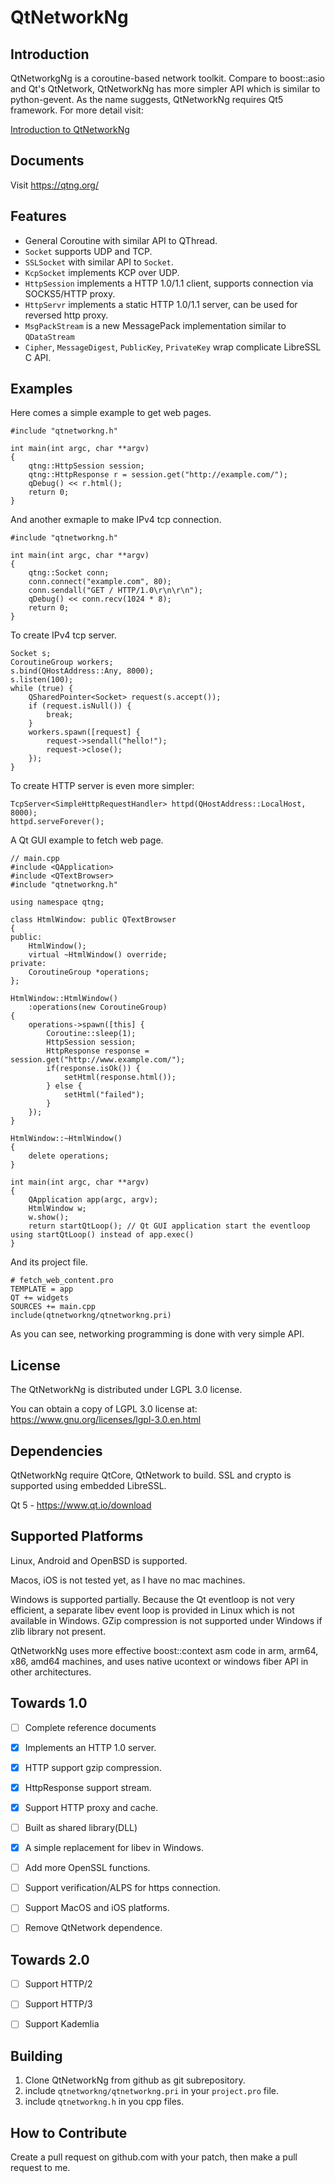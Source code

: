 QtNetworkNg
===========


Introduction
------------

QtNetworkgNg is a coroutine-based network toolkit. Compare to boost::asio and Qt's QtNetwork, QtNetworkNg has more simpler API which is similar to python-gevent. As the name suggests, QtNetworkNg requires Qt5 framework. For more detail visit:

[Introduction to QtNetworkNg](https://qtng.org/intro.html)


Documents
---------

Visit https://qtng.org/


Features
--------

* General Coroutine with similar API to QThread.
* `Socket` supports UDP and TCP.
* `SSLSocket` with similar API to `Socket`.
* `KcpSocket` implements KCP over UDP.
* `HttpSession` implements a HTTP 1.0/1.1 client, supports connection via SOCKS5/HTTP proxy.
* `HttpServr` implements a static HTTP 1.0/1.1 server, can be used for reversed http proxy.
* `MsgPackStream` is a new MessagePack implementation similar to `QDataStream`
* `Cipher`, `MessageDigest`, `PublicKey`, `PrivateKey` wrap complicate LibreSSL C API.

Examples
--------

Here comes a simple example to get web pages.

    #include "qtnetworkng.h"
    
    int main(int argc, char **argv)
    {
        qtng::HttpSession session;
        qtng::HttpResponse r = session.get("http://example.com/");
        qDebug() << r.html();
        return 0;
    }
    
And another exmaple to make IPv4 tcp connection.

    #include "qtnetworkng.h"
    
    int main(int argc, char **argv)
    {
        qtng::Socket conn;
        conn.connect("example.com", 80);
        conn.sendall("GET / HTTP/1.0\r\n\r\n");
        qDebug() << conn.recv(1024 * 8);
        return 0;
    }

To create IPv4 tcp server.

    Socket s;
    CoroutineGroup workers;
    s.bind(QHostAddress::Any, 8000);
    s.listen(100);
    while (true) {
        QSharedPointer<Socket> request(s.accept());
        if (request.isNull()) {
            break;
        }
        workers.spawn([request] {
            request->sendall("hello!");
            request->close();
        });
    }

To create HTTP server is even more simpler:

    TcpServer<SimpleHttpRequestHandler> httpd(QHostAddress::LocalHost, 8000);
    httpd.serveForever();

A Qt GUI example to fetch web page.

    // main.cpp
    #include <QApplication>
    #include <QTextBrowser>
    #include "qtnetworkng.h"

    using namespace qtng;

    class HtmlWindow: public QTextBrowser
    {
    public:
        HtmlWindow();
        virtual ~HtmlWindow() override;
    private:
        CoroutineGroup *operations;
    };
    
    HtmlWindow::HtmlWindow()
        :operations(new CoroutineGroup)
    {
        operations->spawn([this] {
            Coroutine::sleep(1);
            HttpSession session;
            HttpResponse response = session.get("http://www.example.com/");
            if(response.isOk()) {
                setHtml(response.html());
            } else {
                setHtml("failed");
            }
        });
    }
    
    HtmlWindow::~HtmlWindow()
    {
        delete operations;
    }
    
    int main(int argc, char **argv)
    {
        QApplication app(argc, argv);
        HtmlWindow w;
        w.show();
        return startQtLoop(); // Qt GUI application start the eventloop using startQtLoop() instead of app.exec()
    }

And its project file.
    
    # fetch_web_content.pro
    TEMPLATE = app
    QT += widgets
    SOURCES += main.cpp
    include(qtnetworkng/qtnetworkng.pri)
    
As you can see, networking programming is done with very simple API.

License
-------

The QtNetworkNg is distributed under LGPL 3.0 license.

You can obtain a copy of LGPL 3.0 license at: https://www.gnu.org/licenses/lgpl-3.0.en.html

Dependencies
------------

QtNetworkNg require QtCore, QtNetwork to build. SSL and crypto is supported using embedded LibreSSL.

Qt 5 - https://www.qt.io/download

Supported Platforms
-----------------------

Linux, Android and OpenBSD is supported.

Macos, iOS is not tested yet, as I have no mac machines.

Windows is supported partially. Because the Qt eventloop is not very efficient, a separate libev event loop is provided in Linux which is not available in Windows. GZip compression is not supported under Windows if zlib library not present.

QtNetworkNg uses more effective boost::context asm code in arm, arm64, x86, amd64 machines, and uses native ucontext or windows fiber API in other architectures.


Towards 1.0
-----------

- [ ] Complete reference documents
- [x] Implements an HTTP 1.0 server.
- [x] HTTP support gzip compression.
- [x] HttpResponse support stream.
- [x] Support HTTP proxy and cache.
- [ ] Built as shared library(DLL)
- [x] A simple replacement for libev in Windows.
- [ ] Add more OpenSSL functions.
- [ ] Support verification/ALPS for https connection.
- [ ] Support MacOS and iOS platforms.
- [ ] Remove QtNetwork dependence.


Towards 2.0
-----------
- [ ] Support HTTP/2
- [ ] Support HTTP/3
- [ ] Support Kademlia


Building
--------

1. Clone QtNetworkNg from github as git subrepository.
2. include `qtnetworkng/qtnetworkng.pri` in your `project.pro` file.
3. include `qtnetworkng.h` in you cpp files.

How to Contribute
-----------------

Create a pull request on github.com with your patch, then make a pull request to me.

